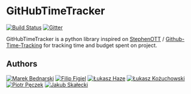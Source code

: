 # GitHubTimeTracker

[![Build Status](https://travis-ci.org/rdev-hackaton/GitHubTimeTracker.svg?branch=master)](https://travis-ci.org/rdev-hackaton/GitHubTimeTracker)
[![Gitter](https://badges.gitter.im/Join%20Chat.svg)](https://gitter.im/rdev-hackaton/GitHubTimeTracker?utm_source=badge&utm_medium=badge&utm_campaign=pr-badge&utm_content=badge)

GitHubTimeTracker is a python library inspired on [StephenOTT](https://github.com/StephenOTT) / [Github-Time-Tracking](https://github.com/StephenOTT/GitHub-Time-Tracking#time-tracking-usage-patterns)
for tracking time and budget spent on project.

## Authors
[![Marek Bednarski](https://avatars2.githubusercontent.com/u/13423250?v=3&s=60)](https://github.com/b-me)
[![Filip Figiel](https://avatars1.githubusercontent.com/u/4096683?v=3&s=60)](https://github.com/megapctr)
[![Łukasz Haze](https://avatars1.githubusercontent.com/u/2180285?v=3&s=60)](https://github.com/lhaze)
[![Łukasz Kożuchowski](https://avatars3.githubusercontent.com/u/1458848?v=3&s=60)](https://github.com/evalapply)
[![Piotr Pęczek](https://avatars0.githubusercontent.com/u/2931838?v=3&s=60)](https://github.com/ppeczek)
[![Jakub Skałecki](https://avatars3.githubusercontent.com/u/3935986?v=3&s=60)](https://github.com/Valian)
